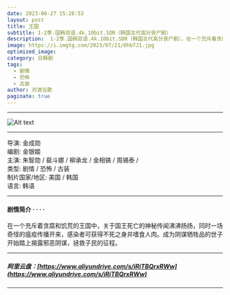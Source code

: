 ```yaml
---
date: 2023-06-27 15:28:53
layout: post
title: 王国
subtitle: 1-2季.国韩双语.4k.10bit.SDR（韩国古代高分丧尸剧）
description:  1-2季.国韩双语.4k.10bit.SDR（韩国古代高分丧尸剧），在一个充斥着贪腐和饥荒的王国，关于国王的死亡神秘传闻沸沸扬扬，同时一场奇怪的瘟疫传播开来，感染者可获得不死之身并嗜食人肉...
image: https://i.imgtg.com/2023/07/21/OhbTJ1.jpg
optimized_image: 
category: 日韩剧
tags:
  - 剧情
  - 恐怖
  - 古装
author: 对酒当歌
paginate: true
---
```

---
![Alt text](https://i.imgtg.com/2023/07/21/OhbbBD.png)

---

导演: 金成勋  
编剧: 金银姬  
主演: 朱智勋 / 裴斗娜 / 柳承龙 / 金相镐 / 周锡泰 /  
类型: 剧情 / 恐怖 / 古装  
制片国家/地区: 美国 / 韩国  
语言: 韩语  

---

#### 剧情简介 · · · ·

在一个充斥着贪腐和饥荒的王国中，关于国王死亡的神秘传闻沸沸扬扬，同时一场奇怪的瘟疫传播开来，感染者可获得不死之身并嗜食人肉。成为阴谋牺牲品的世子开始踏上揭露邪恶阴谋，拯救子民的征程。

---

##### 阿里云盘：[https://www.aliyundrive.com/s/iRiTBQrxRWw](https://www.aliyundrive.com/s/iRiTBQrxRWw)

---
